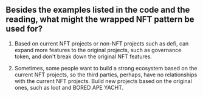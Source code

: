##  Besides the examples listed in the code and the reading, what might the wrapped NFT pattern be used for?


1. Based on current NFT projects or non-NFT projects such as defi,  can expand more features to the original projects, such as governance token, and don't break down the original NFT features.

2. Sometimes, some people want to build a strong ecosystem based on the current NFT projects, so the third parties, perhaps, have no relationships with the current NFT projects. Build new projects based on the original ones, such as loot and BORED APE YACHT.
